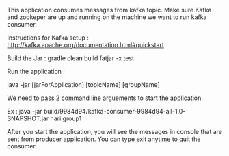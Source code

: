 This application consumes messages from kafka topic. Make sure Kafka and zookeper are up and running on the machine we want to run kafka consumer.

Instructions for Kafka setup : http://kafka.apache.org/documentation.html#quickstart

Build the Jar : gradle clean build fatjar -x test

Run the application :

java -jar [jarForApplication] [topicName] [groupName]

We need to pass 2 command line arguements to start the application.

Ex : java -jar build/9984d94/kafka-consumer-9984d94-all-1.0-SNAPSHOT.jar hari group1

After you start the application, you will see the messages in console that are sent from producer application. You can type exit anytime to quit the consumer.